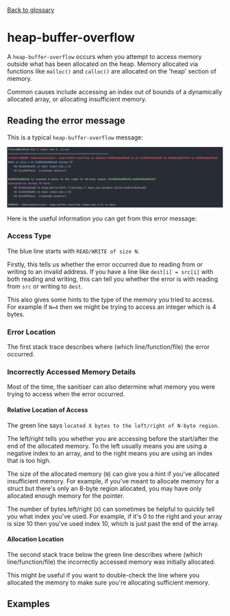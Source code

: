 [Back to glossary](/glossary)

# heap-buffer-overflow

A `heap-buffer-overflow` occurs when you attempt to access memory outside what has been allocated on the heap. Memory allocated via functions like `malloc()` and `calloc()` are allocated on the 'heap' section of memory.

Common causes include accessing an index out of bounds of a dynamically allocated array, or allocating insufficient memory.


## Reading the error message

This is a typical `heap-buffer-overflow` message:

![img.png](index-oob/error.png)

Here is the useful information you can get from this error message:

### Access Type
The blue line starts with `READ/WRITE of size N`.

Firstly, this tells us whether the error occurred due to reading from or writing to an invalid address. If you have a line like `dest[i] = src[i]` with both reading and writing, this can tell you whether the error is with reading from `src` or writing to `dest`.

This also gives some hints to the type of the memory you tried to access. For example if `N=4` then we might be trying to access an integer which is 4 bytes.


### Error Location
The first stack trace describes where (which line/function/file) the error occurred.

### Incorrectly Accessed Memory Details

Most of the time, the sanitiser can also determine what memory you were trying to access when the error occurred.


#### Relative Location of Access

The green line says `located X bytes to the left/right of N-byte region`.

The left/right tells you whether you are accessing before the start/after the end of the allocated memory. To the left usually means you are using a negative index to an array, and to the right means you are using an index that is too high.

The size of the allocated memory (`N`) can give you a hint if you've allocated insufficient memory. For example, if you've meant to allocate memory for a struct but there's only an 8-byte region allocated, you may have only allocated enough memory for the pointer.

The number of bytes left/right (`X`) can sometimes be helpful to quickly tell you what index you've used. For example, if it's 0 to the right and your array is size 10 then you've used index 10, which is just past the end of the array.

#### Allocation Location

The second stack trace below the green line describes where (which line/function/file) the incorrectly accessed memory was initially allocated.

This might be useful if you want to double-check the line where you allocated the memory to make sure you're allocating sufficient memory.

## Examples